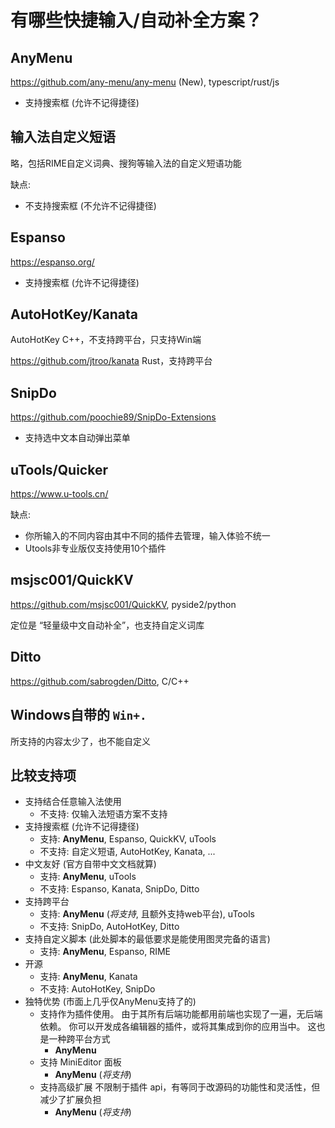 # 有哪些快捷输入/自动补全方案？

## AnyMenu

https://github.com/any-menu/any-menu (New), typescript/rust/js

- 支持搜索框 (允许不记得捷径)

## 输入法自定义短语

略，包括RIME自定义词典、搜狗等输入法的自定义短语功能

缺点: 

- 不支持搜索框 (不允许不记得捷径)

## Espanso

https://espanso.org/

- 支持搜索框 (允许不记得捷径)

## AutoHotKey/Kanata

AutoHotKey C++，不支持跨平台，只支持Win端 

https://github.com/jtroo/kanata Rust，支持跨平台

## SnipDo

https://github.com/poochie89/SnipDo-Extensions

- 支持选中文本自动弹出菜单

## uTools/Quicker

https://www.u-tools.cn/

缺点:

- 你所输入的不同内容由其中不同的插件去管理，输入体验不统一
- Utools非专业版仅支持使用10个插件

## msjsc001/QuickKV

https://github.com/msjsc001/QuickKV, pyside2/python

定位是 “轻量级中文自动补全”，也支持自定义词库

## Ditto

https://github.com/sabrogden/Ditto, C/C++

## Windows自带的 `Win+.`

所支持的内容太少了，也不能自定义

## 比较支持项

- 支持结合任意输入法使用
  - 不支持: 仅输入法短语方案不支持
- 支持搜索框 (允许不记得捷径)
  - 支持: **AnyMenu**, Espanso, QuickKV, uTools
  - 不支持: 自定义短语, AutoHotKey, Kanata, ...
- 中文友好 (官方自带中文文档就算)
  - 支持: **AnyMenu**, uTools
  - 不支持: Espanso, Kanata, SnipDo, Ditto
- 支持跨平台
  - 支持: **AnyMenu** (*将支持*, 且额外支持web平台), uTools
  - 不支持: SnipDo, AutoHotKey, Ditto
- 支持自定义脚本 (此处脚本的最低要求是能使用图灵完备的语言)
  - 支持: **AnyMenu**, Espanso, RIME
- 开源
  - 支持: **AnyMenu**, Kanata
  - 不支持: AutoHotKey, SnipDo
- 独特优势 (市面上几乎仅AnyMenu支持了的)
  - 支持作为插件使用。
    由于其所有后端功能都用前端也实现了一遍，无后端依赖。
    你可以开发成各编辑器的插件，或将其集成到你的应用当中。
    这也是一种跨平台方式
    - **AnyMenu**
  - 支持 MiniEditor 面板
    - **AnyMenu** (*将支持*)
  - 支持高级扩展
    不限制于插件 api，有等同于改源码的功能性和灵活性，但减少了扩展负担
    - **AnyMenu** (*将支持*)
